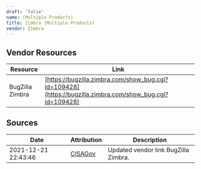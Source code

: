 ```yaml
---
draft: 'false'
name: (Multiple Products)
title: Zimbra (Multiple Products)
vendor: Zimbra
---
```


## Vendor Resources
| Resource | Link |
| --- | --- |
| BugZilla Zimbra | [https://bugzilla.zimbra.com/show_bug.cgi?id=109428](https://bugzilla.zimbra.com/show_bug.cgi?id=109428) |



## Sources
| Date | Attribution | Description |
| --- | --- | --- |
| 2021-12-21 22:43:46 | [CISAGov](https://raw.githubusercontent.com/cisagov/log4j-affected-db/develop/README.md) | Updated vendor link BugZilla Zimbra.  |

